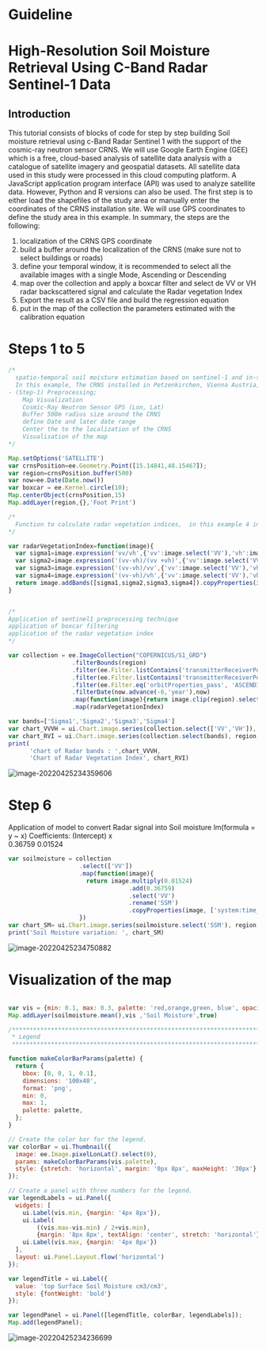 

# Guideline 

# High-Resolution Soil Moisture Retrieval Using C-Band Radar Sentinel-1 Data 

## Introduction 

This tutorial consists of blocks of code for step by step building Soil moisture retrieval using c-Band Radar Sentinel 1 with the support of the cosmic-ray neutron sensor CRNS. We will use Google Earth Engine (GEE) which is a free, cloud-based analysis of satellite data analysis with a catalogue of satellite imagery and geospatial datasets. All satellite data used in this study were processed in this cloud computing platform. A JavaScript application program interface (API) was used to analyze satellite data. However, Python and R versions can also be used.  The first step is to either load the shapefiles of the study area or manually enter the coordinates of the CRNS installation site. We will use GPS coordinates to define the study area in this example. In summary, the steps are the following: 

1.  localization of the CRNS GPS coordinate
2.  build a buffer around the localization of the CRNS (make sure not to select buildings or roads)
3.  define your temporal window, it is recommended to select all the available images with a single Mode, Ascending or Descending
4.  map over the collection and apply a boxcar filter and select de VV or VH radar backscattered signal and calculate the Radar vegetation Index
5.  Export the result as a CSV file and build the regression equation
6.  put in the map of the collection the parameters estimated with the calibration equation

# Steps 1 to 5

```javascript
/*
  spatio-temporal soil moisture estimation based on sentinel-1 and in-situ cosmic-ray neutron sensor CRNS
  In this example, The CRNS installed in Petzenkirchen, Vienna Austria, will be used. 
- (Step-1) Preprocessing;
    Map Visualization
    Cosmic-Ray Neutron Sensor GPS (Lon, Lat)
    Buffer 500m radius size around the CRNS
    define Date and later date range
    Center the to the localization of the CRNS 
    Visualisation of the map
*/

Map.setOptions('SATELLITE')
var crnsPosition=ee.Geometry.Point([15.14841,48.15467]); 
var region=crnsPosition.buffer(500)
var now=ee.Date(Date.now())
var boxcar = ee.Kernel.circle(10);
Map.centerObject(crnsPosition,15)
Map.addLayer(region,{},'Foot Print')

/*
  Function to calculate radar vegetation indices,  in this example 4 indices were estimated and rename bandes. 
*/

var radarVegetationIndex=function(image){
  var sigma1=image.expression('vv/vh',{'vv':image.select('VV'),'vh':image.select('VH')}).rename('Sigma1')
  var sigma2=image.expression('(vv-vh)/(vv +vh)',{'vv':image.select('VV'),'vh':image.select('VH')}).rename('Sigma2')
  var sigma3=image.expression('(vv-vh)/vv',{'vv':image.select('VV'),'vh':image.select('VH')}).rename('Sigma3')
  var sigma4=image.expression('(vv-vh)/vh',{'vv':image.select('VV'),'vh':image.select('VH')}).rename('Sigma4')
  return image.addBands([sigma1,sigma2,sigma3,sigma4]).copyProperties(image,['system:time_start'])
}


/*
Application of sentinel1 preprocessing technique 
application of boxcar filtering 
application of the radar vegetation index
*/

var collection = ee.ImageCollection("COPERNICUS/S1_GRD")
                  .filterBounds(region)
                  .filter(ee.Filter.listContains('transmitterReceiverPolarisation', 'VV'))
                  .filter(ee.Filter.listContains('transmitterReceiverPolarisation', 'VH'))
                  .filter(ee.Filter.eq('orbitProperties_pass', 'ASCENDING'))
                  .filterDate(now.advance(-6,'year'),now)
                  .map(function(image){return image.clip(region).select(['VV','VH']).convolve(boxcar)})
                  .map(radarVegetationIndex)

var bands=['Sigma1','Sigma2','Sigma3','Sigma4']
var chart_VVVH = ui.Chart.image.series(collection.select(['VV','VH']), region, ee.Reducer.mean(), 10)
var chart_RVI = ui.Chart.image.series(collection.select(bands), region, ee.Reducer.mean(), 10)
print(
      'chart of Radar bands : ',chart_VVVH,
      'Chart of Radar Vegetation Index', chart_RVI)
```



![image-20220425234359606](C:\Users\ceraas\AppData\Roaming\Typora\typora-user-images\image-20220425234359606.png)

# Step 6 

Application of model to convert Radar signal into Soil moisture 
     lm(formula = y ~ x)
     Coefficients:
     (Intercept)    x  
     0.36759      0.01524 

````javascript
var soilmoisture = collection
                    .select(['VV'])
                    .map(function(image){
                      return image.multiply(0.01524)
                                  .add(0.36759)
                                  .select('VV')
                                  .rename('SSM')
                                  .copyProperties(image, ['system:time_start'])
                    })
var chart_SM= ui.Chart.image.series(soilmoisture.select('SSM'), region, ee.Reducer.mean(), 10)
print('Soil Moisture variation: ', chart_SM)
````



![image-20220425234750882](C:\Users\ceraas\AppData\Roaming\Typora\typora-user-images\image-20220425234750882.png)



# Visualization of the map

````javascript

var vis = {min: 0.1, max: 0.3, palette: 'red,orange,green, blue', opacity:0.75};
Map.addLayer(soilmoisture.mean(),vis ,'Soil Moisture',true)

/*********************************************************************************************************** 
 * Legend 
 ***********************************************************************************************************/

function makeColorBarParams(palette) {
  return {
    bbox: [0, 0, 1, 0.1],
    dimensions: '100x40',
    format: 'png',
    min: 0,
    max: 1,
    palette: palette,
  };
}

// Create the color bar for the legend.
var colorBar = ui.Thumbnail({
  image: ee.Image.pixelLonLat().select(0),
  params: makeColorBarParams(vis.palette),
  style: {stretch: 'horizontal', margin: '0px 8px', maxHeight: '30px'},
});

// Create a panel with three numbers for the legend.
var legendLabels = ui.Panel({
  widgets: [
    ui.Label(vis.min, {margin: '4px 8px'}),
    ui.Label(
        ((vis.max-vis.min) / 2+vis.min),
        {margin: '8px 8px', textAlign: 'center', stretch: 'horizontal'}),
    ui.Label(vis.max, {margin: '4px 8px'})
  ],
  layout: ui.Panel.Layout.flow('horizontal')
});

var legendTitle = ui.Label({
  value: 'top Surface Soil Moisture cm3/cm3',
  style: {fontWeight: 'bold'}
});

var legendPanel = ui.Panel([legendTitle, colorBar, legendLabels]);
Map.add(legendPanel);
````

![image-20220425234236699](C:\Users\ceraas\AppData\Roaming\Typora\typora-user-images\image-20220425234236699.png)